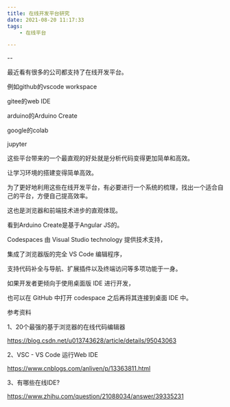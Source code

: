 ```yaml
---
title: 在线开发平台研究
date: 2021-08-20 11:17:33
tags:
	- 在线平台

---
```


--

最近看有很多的公司都支持了在线开发平台。

例如github的vscode workspace

gitee的web IDE

arduino的Arduino Create

google的colab

jupyter

这些平台带来的一个最直观的好处就是分析代码变得更加简单和高效。

让学习环境的搭建变得简单高效。

为了更好地利用这些在线开发平台，有必要进行一个系统的梳理，找出一个适合自己的平台，方便自己提高效率。

这也是浏览器和前端技术进步的直观体现。

看到Arduino Create是基于Angular JS的。



Codespaces 由 Visual Studio technology 提供技术支持，

集成了浏览器版的完全 VS Code 编辑程序，

支持代码补全与导航、扩展插件以及终端访问等多项功能于一身。

如果开发者更倾向于使用桌面版 IDE 进行开发，

也可以在 GitHub 中打开 codespace 之后再将其连接到桌面 IDE 中。



参考资料

1、20个最强的基于浏览器的在线代码编辑器

https://blog.csdn.net/u013743628/article/details/95043063

2、VSC - VS Code 运行Web IDE

https://www.cnblogs.com/anliven/p/13363811.html

3、有哪些在线IDE?

https://www.zhihu.com/question/21088034/answer/39335231
